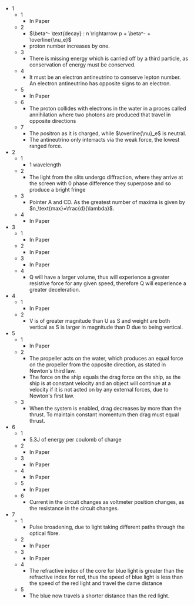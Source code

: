 - 1
	- 1
		- In Paper
	- 2
		- $\beta^- \text{decay} : n \rightarrow p + \beta^- + \overline{\nu_e}$
		- proton number increases by one.
	- 3
		- There is missing energy which is carried off by a third particle, as conservation of energy must be conserved.
	- 4
		- It must be an electron antineutrino to conserve lepton number. An electron antineutrino has opposite signs to an electron.
	- 5
		- In Paper
	- 6
		- The proton collides with electrons in the water in a proces called annihilation where two photons are produced that travel in opposite directions
	- 7
		- The positron as it is charged, while $\overline{\nu}_e$ is neutral.
		- The antineutrino only interracts via the weak force, the lowest ranged force.
- 2
	- 1
		- 1 wavelength
	- 2
		- The light from the slits undergo diffraction, where they arrive at the screen with 0 phase difference they superpose and so produce a bright fringe
	- 3
		- Pointer A and CD. As the greatest number of maxima is given by $n_\text{max}=\frac{d}{\lambda}$.
	- 4
		- In Paper
- 3
	- 1
		- In Paper
	- 2
		- In Paper
	- 3
		- In Paper
	- 4
		- Q will have a larger volume, thus will experience a greater resistive force for any given speed, therefore Q will experience a greater deceleration.
- 4
	- 1
		- In Paper
	- 2
		- V is of greater magnitude than U as S and weight are both vertical as S is larger in magnitude than D due to being vertical.
- 5
	- 1
		- In Paper
	- 2
		- The propeller acts on the water, which produces an equal force on the propeller from the opposite direction, as stated in Newton's third law.
		- The force on the ship equals the drag force on the ship, as the ship is at constant velocity and an object will continue at a velocity if it is not acted on by any external forces, due to Newton's first law.
	- 3
		- When the system is enabled, drag decreases by more than the thrust. To maintain constant momentum then drag must equal thrust. 
- 6
	- 1
		- 5.3J of energy per coulomb of charge
	- 2
		- In Paper
	- 3
		- In Paper
	- 4
		- In Paper
	- 5
		- In Paper
	- 6
		- Current in the circuit changes as voltmeter position changes, as the resistance in the circuit changes.
- 7
	- 1
		- Pulse broadening, due to light taking different paths through the optical fibre.
	- 2
		- In Paper
	- 3
		- In Paper
	- 4
		- The refractive index of the core for blue light is greater than the refractive index for red, thus the speed of blue light is less than the speed of the red light and travel the dame distance
	- 5
		- The blue now travels a shorter distance than the red light.